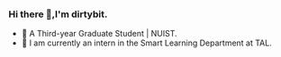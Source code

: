 ### Hi there 👋,I'm dirtybit.

- 🏫 A Third-year Graduate Student | NUIST.
- 💼 I am currently an intern in the Smart Learning Department at TAL.
